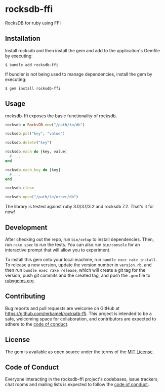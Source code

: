 # rocksdb-ffi

RocksDB for ruby using FFI

## Installation

Install rocksdb and then install the gem and add to the application's Gemfile
by executing:

```
$ bundle add rocksdb-ffi
```

If bundler is not being used to manage dependencies, install the gem by executing:

```
$ gem install rocksdb-ffi
```

## Usage

rocksdb-ffi exposes the basic functionality of rocksdb.

```ruby
rocksdb = RocksDB.new("/path/to/db")

rocksdb.put("key", "value")

rocksdb.delete("key")

rocksdb.each do |key, value|
  # ...
end

rocksdb.each_key do |key|
  # ...
end

rocksdb.close

rocksdb.open("/path/to/other/db")
```

The library is tested against ruby 3.0/3.1/3.2 and rocksdb 7.2. That's it for now!

## Development

After checking out the repo, run `bin/setup` to install dependencies. Then, run
`rake spec` to run the tests. You can also run `bin/console` for an interactive
prompt that will allow you to experiment.

To install this gem onto your local machine, run `bundle exec rake install`. To
release a new version, update the version number in `version.rb`, and then run
`bundle exec rake release`, which will create a git tag for the version, push
git commits and the created tag, and push the `.gem` file to
[rubygems.org](https://rubygems.org).

## Contributing

Bug reports and pull requests are welcome on GitHub at
https://github.com/mrkamel/rocksdb-ffi. This project is intended to be a
safe, welcoming space for collaboration, and contributors are expected to
adhere to the [code of
conduct](https://github.com/mrkamel/rocksdb-ffi/blob/main/CODE_OF_CONDUCT.md).

## License

The gem is available as open source under the terms of the
[MIT License](https://opensource.org/licenses/MIT).

## Code of Conduct

Everyone interacting in the rocksdb-ffi project's codebases, issue trackers,
chat rooms and mailing lists is expected to follow the
[code of conduct](https://github.com/mrkamel/rocksdb-ffi/blob/main/CODE_OF_CONDUCT.md).
